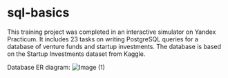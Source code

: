 # sql-basics
This training project was completed in an interactive simulator on Yandex Practicum. It includes 23 tasks on writing PostgreSQL queries for a database of venture funds and startup investments. The database is based on the Startup Investments dataset from Kaggle.

Database ER diagram:
![Image (1)](https://github.com/user-attachments/assets/751792db-9aff-4299-8e14-248a6ceee6de)
